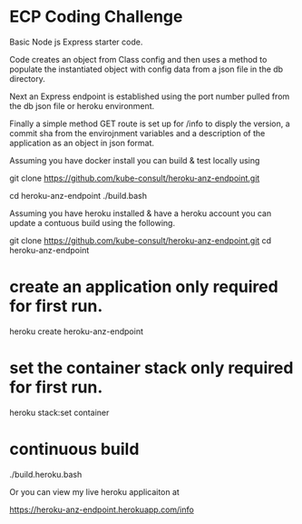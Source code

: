 # ECP Coding Challenge

Basic Node js Express starter code.

Code creates an object from Class config and then uses a method to populate the instantiated object with config data from a json file in the db directory.

Next an Express endpoint is established using the port number pulled from the db json file or heroku environment.

Finally a simple method GET route is set up for /info to disply the version, a commit sha from the envirojnment variables and a description of the application as an object in json format.

Assuming you have docker install you can build & test locally using 

git clone https://github.com/kube-consult/heroku-anz-endpoint.git

cd heroku-anz-endpoint
./build.bash

Assuming you have heroku installed & have a heroku account you can update a contuous build using the following.

git clone https://github.com/kube-consult/heroku-anz-endpoint.git
cd heroku-anz-endpoint

# create an application only required for first run.
heroku create heroku-anz-endpoint

# set the container stack only required for first run.
heroku stack:set container

# continuous build 
./build.heroku.bash

Or you can view my live heroku applicaiton at

https://heroku-anz-endpoint.herokuapp.com/info

